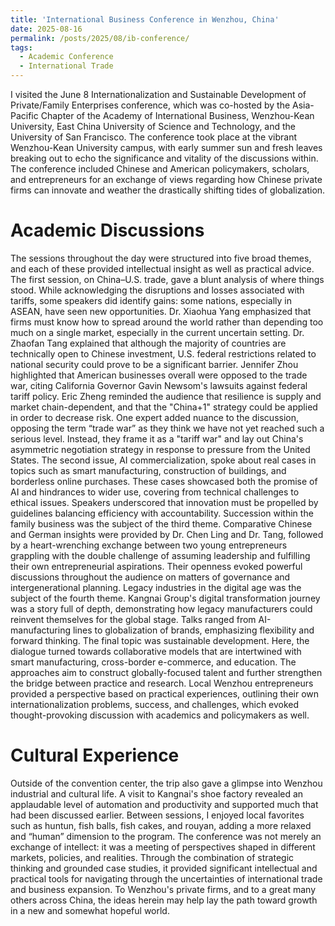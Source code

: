 ```yaml
---
title: 'International Business Conference in Wenzhou, China'
date: 2025-08-16
permalink: /posts/2025/08/ib-conference/
tags:
  - Academic Conference
  - International Trade
---
```


I visited the June 8 Internationalization and Sustainable Development of Private/Family Enterprises conference, which was co-hosted by the Asia-Pacific Chapter of the Academy of International Business, Wenzhou-Kean University, East China University of Science and Technology, and the University of San Francisco. The conference took place at the vibrant Wenzhou-Kean University campus, with early summer sun and fresh leaves breaking out to echo the significance and vitality of the discussions within. The conference included Chinese and American policymakers, scholars, and entrepreneurs for an exchange of views regarding how Chinese private firms can innovate and weather the drastically shifting tides of globalization.

Academic Discussions
======
The sessions throughout the day were structured into five broad themes, and each of these provided intellectual insight as well as practical advice. The first session, on China–U.S. trade, gave a blunt analysis of where things stood. While acknowledging the disruptions and losses associated with tariffs, some speakers did identify gains: some nations, especially in ASEAN, have seen new opportunities. Dr. Xiaohua Yang emphasized that firms must know how to spread around the world rather than depending too much on a single market, especially in the current uncertain setting. Dr. Zhaofan Tang explained that although the majority of countries are technically open to Chinese investment, U.S. federal restrictions related to national security could prove to be a significant barrier. Jennifer Zhou highlighted that American businesses overall were opposed to the trade war, citing California Governor Gavin Newsom's lawsuits against federal tariff policy. Eric Zheng reminded the audience that resilience is supply and market chain-dependent, and that the "China+1" strategy could be applied in order to decrease risk. One expert added nuance to the discussion, opposing the term “trade war” as they think we have not yet reached such a serious level. Instead, they frame it as a "tariff war" and lay out China's asymmetric negotiation strategy in response to pressure from the United States.
The second issue, AI commercialization, spoke about real cases in topics such as smart manufacturing, construction of buildings, and borderless online purchases. These cases showcased both the promise of AI and hindrances to wider use, covering from technical challenges to ethical issues. Speakers underscored that innovation must be propelled by guidelines balancing efficiency with accountability.
Succession within the family business was the subject of the third theme. Comparative Chinese and German insights were provided by Dr. Chen Ling and Dr. Tang, followed by a heart-wrenching exchange between two young entrepreneurs grappling with the double challenge of assuming leadership and fulfilling their own entrepreneurial aspirations. Their openness evoked powerful discussions throughout the audience on matters of governance and intergenerational planning.
Legacy industries in the digital age was the subject of the fourth theme. Kangnai Group's digital transformation journey was a story full of depth, demonstrating how legacy manufacturers could reinvent themselves for the global stage. Talks ranged from AI-manufacturing lines to globalization of brands, emphasizing flexibility and forward thinking.
The final topic was sustainable development. Here, the dialogue turned towards collaborative models that are intertwined with smart manufacturing, cross-border e-commerce, and education. The approaches aim to construct globally-focused talent and further strengthen the bridge between practice and research. Local Wenzhou entrepreneurs provided a perspective based on practical experiences, outlining their own internationalization problems, success, and challenges, which evoked thought-provoking discussion with academics and policymakers as well.

Cultural Experience
======
Outside of the convention center, the trip also gave a glimpse into Wenzhou industrial and cultural life. A visit to Kangnai's shoe factory revealed an applaudable level of automation and productivity and supported much that had been discussed earlier. Between sessions, I enjoyed local favorites such as huntun, fish balls, fish cakes, and rouyan, adding a more relaxed and “human” dimension to the program.
The conference was not merely an exchange of intellect: it was a meeting of perspectives shaped in different markets, policies, and realities. Through the combination of strategic thinking and grounded case studies, it provided significant intellectual and practical tools for navigating through the uncertainties of international trade and business expansion. To Wenzhou's private firms, and to a great many others across China, the ideas herein may help lay the path toward growth in a new and somewhat hopeful world.
